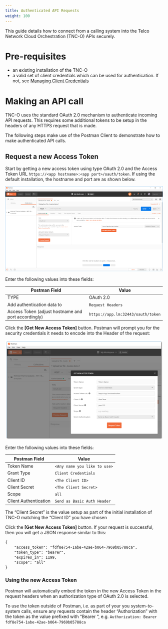 ```yaml
---
title: Authenticated API Requests
weight: 100
---
```


This guide details how to connect from a calling system into the Telco Network Cloud Orchestration (TNC-O) APIs securely.

# Pre-requisites

- an existing installation of the TNC-O
- a valid set of client credentials which can be used for authentication. If not, see [Managing Client Credentials](/user-guides/administration/security/manage-client-credentials)

# Making an API call 

TNC-O uses the standard OAuth 2.0 mechanism to authenticate incoming API requests. This requires some additional tokens to be setup in the headers of any HTTPS request that is made. 

The following steps make use of the Postman Client to demonstrate how to make authenticated API calls.

## Request a new Access Token 

Start by getting a new access token using type OAuth 2.0 and the Access Token URL `https://<app hostname>:<app port>/oauth/token`. If using the default installation, the hostname and port are as shown below.

![Get New Token](/images/security/get-new-token.png "Get New Token")

Enter the following values into these fields: 
 
| Postman Field                                       | Value                              |
| --------------------------------------------------- | ---------------------------------- |
| TYPE                                                | OAuth 2.0                          |
| Add authentication data to                          | `Request Headers`                  |
| Access Token (adjust hostname and port accordingly) | `https://app.lm:32443/oauth/token` |

Click the **[Get New Access Token]** button. Postman will prompt you for the security credentials it needs to encode into the Header of the request: 

![Request Token](/images/security/request-token.png "Request Token")

Enter the following values into these fields:  

| Postman Field         | Value                        |
| --------------------- | ---------------------------- |
| Token Name            | `<Any name you like to use>` |
| Grant Type            | `Client Credentials `        |
| Client ID             | `<The Client ID>`            |
| Client Secret         | `<The Client Secret>`        |
| Scope                 | `all`                        |
| Client Authentication | `Send as Basic Auth Header`  |

The “Client Secret” is the value setup as part of the initial installation of TNC-O matching the “Client ID” you have chosen 

Click the **[Get New Access Token]** button. If your request is successful, then you will get a JSON response similar to this: 

```
{ 
    "access_token": "fdf8e754-1abe-42ae-b064-7969b05788ca", 
    "token_type": "bearer", 
    "expires_in": 1199, 
    "scope": "all" 
} 
```

### Using the new Access Token

Postman will automatically embed the token in the new Access Token in the request headers when an authorization type of OAuth 2.0 is selected. 

To use the token outside of Postman, i.e. as part of your you system-to-system calls, ensure any requests contain the header “Authorization” with the token as the value prefixed with “Bearer “, e.g. `Authorization: Bearer fdf8e754-1abe-42ae-b064-7969b05788ca`